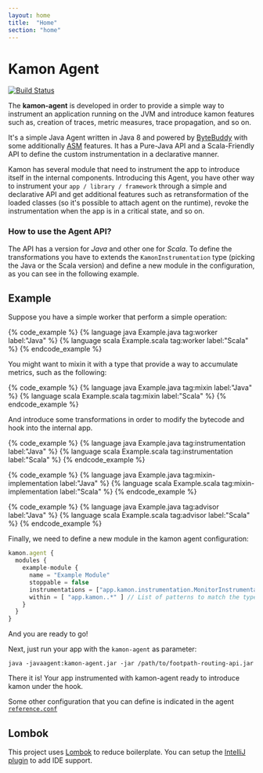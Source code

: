 ```yaml
---
layout: home
title:  "Home"
section: "home"
---
```


# Kamon Agent
[![Build Status](https://travis-ci.org/kamon-io/kamon-agent.svg?branch=master)](https://travis-ci.org/kamon-io/kamon-agent)

The **kamon-agent** is developed in order to provide a simple way to instrument an application running on the JVM and
introduce kamon features such as, creation of traces, metric measures, trace propagation, and so on.

It's a simple Java Agent written in Java 8 and powered by [ByteBuddy] with some additionally [ASM] features. It has a Pure-Java API and a
Scala-Friendly API to define the custom instrumentation in a declarative manner.

Kamon has several module that need to instrument the app to introduce itself in the internal components. Introducing this Agent,
you have other way to instrument your `app / library / framework` through a simple and declarative API and get additional features such as
retransformation of the loaded classes (so it's possible to attach agent on the runtime), revoke the instrumentation
when the app is in a critical state, and so on.

### How to use the Agent API?

The API has a version for *Java* and other one for *Scala*. To define the transformations you have to extends the
`KamonInstrumentation` type (picking the Java or the Scala version) and define a new module in the configuration, as you can see
in the following example.

## Example

Suppose you have a simple worker that perform a simple operation:

{% code_example %}
{%   language java Example.java tag:worker label:"Java" %}
{%   language scala Example.scala tag:worker label:"Scala" %}
{% endcode_example %}


You might want to mixin it with a type that provide a way to accumulate metrics, such as the following:

{% code_example %}
{%   language java Example.java tag:mixin label:"Java" %}
{%   language scala Example.scala tag:mixin label:"Scala" %}
{% endcode_example %}


And introduce some transformations in order to modify the bytecode and hook into the internal app.

{% code_example %}
{%   language java Example.java tag:instrumentation label:"Java" %}
{%   language scala Example.scala tag:instrumentation label:"Scala" %}
{% endcode_example %}


{% code_example %}
{%   language java Example.java tag:mixin-implementation label:"Java" %}
{%   language scala Example.scala tag:mixin-implementation label:"Scala" %}
{% endcode_example %}


{% code_example %}
{%   language java Example.java tag:advisor label:"Java" %}
{%   language scala Example.scala tag:advisor label:"Scala" %}
{% endcode_example %}

Finally, we need to define a new module in the kamon agent configuration:

```javascript
kamon.agent {
  modules {
    example-module {
      name = "Example Module"
      stoppable = false
      instrumentations = ["app.kamon.instrumentation.MonitorInstrumentation"]
      within = [ "app.kamon..*" ] // List of patterns to match the types to instrument.
    }
  }
}
```

And you are ready to go!

Next, just run your app with the `kamon-agent` as parameter:

```shell
java -javaagent:kamon-agent.jar -jar /path/to/footpath-routing-api.jar
```

There it is! Your app instrumented with kamon-agent ready to introduce kamon under the hook.

Some other configuration that you can define is indicated in the agent [`reference.conf`](https://github.com/kamon-io/kamon-agent/blob/master/agent/src/main/resources/reference.conf)

## Lombok
This project uses [Lombok](https://projectlombok.org/) to reduce boilerplate. You can setup
the [IntelliJ plugin](https://plugins.jetbrains.com/plugin/6317) to add IDE support.

[ByteBuddy]:http://bytebuddy.net/#/
[ASM]:http://asm.ow2.org/
